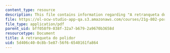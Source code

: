 ```yaml
---
content_type: resource
description: This file contains information regarding "A retranqueta do polidor".
file: https://ol-ocw-studio-app-qa.s3.amazonaws.com/courses/21g-802-portuguese-ii-spring-2012/5d406c400c8b5e8756f66540161fa864_MIT21G_802S12_A_retranquet.pdf
file_type: application/pdf
parent_uid: bff058f9-038f-32a7-b679-2a9670b3658d
resourcetype: Document
title: A retranqueta do polidor
uid: 5d406c40-0c8b-5e87-56f6-6540161fa864
---
```

